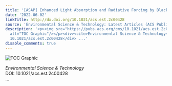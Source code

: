 ```yaml
---
title: '[ASAP] Enhanced Light Absorption and Radiative Forcing by Black Carbon Agglomerates'
date: '2022-06-02'
linkTitle: http://dx.doi.org/10.1021/acs.est.2c00428
source: 'Environmental Science & Technology: Latest Articles (ACS Publications)'
description: '<p><img src="https://pubs.acs.org/cms/10.1021/acs.est.2c00428/asset/images/medium/es2c00428_0006.gif"
  alt="TOC Graphic"/></p><div><cite>Environmental Science & Technology</cite></div><div>DOI:
  10.1021/acs.est.2c00428</div> ...'
disable_comments: true
---
```

<p><img src="https://pubs.acs.org/cms/10.1021/acs.est.2c00428/asset/images/medium/es2c00428_0006.gif" alt="TOC Graphic"/></p><div><cite>Environmental Science & Technology</cite></div><div>DOI: 10.1021/acs.est.2c00428</div> ...
